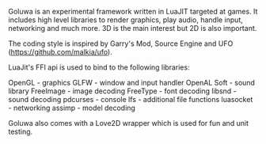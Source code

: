 Goluwa is an experimental framework written in LuaJIT targeted at games. It includes high level libraries to render graphics, play audio, handle input, networking and much more. 3D is the main interest but 2D is also important.

The coding style is inspired by Garry's Mod, Source Engine and UFO (https://github.com/malkia/ufo).

LuaJit's FFI api is used to bind to the following libraries:


OpenGL - graphics
GLFW - window and input handler
OpenAL Soft - sound library
FreeImage - image decoding
FreeType - font decoding
libsnd - sound decoding
pdcurses - console
lfs - additional file functions
luasocket - networking
assimp - model decoding


Goluwa also comes with a Love2D wrapper which is used for fun and unit testing.
